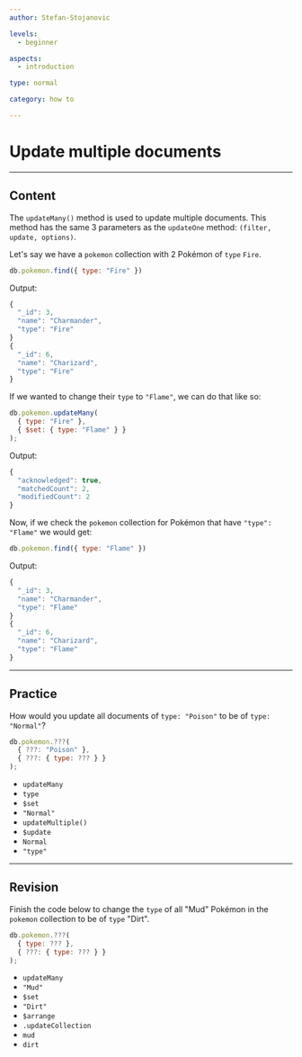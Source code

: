 ```yaml
---
author: Stefan-Stojanovic

levels:
  - beginner

aspects:
  - introduction

type: normal

category: how to

---
```


# Update multiple documents

---
## Content

The  `updateMany()` method is used to update multiple documents. This method has the same 3 parameters as the `updateOne` method: `(filter, update, options)`.

Let's say we have a `pokemon` collection with 2 Pokémon of `type` `Fire`.

```javascript
db.pokemon.find({ type: "Fire" })
```

Output:

```javascript
{
  "_id": 3,
  "name": "Charmander",
  "type": "Fire"
}
{
  "_id": 6,
  "name": "Charizard",
  "type": "Fire"
}
```

If we wanted to change their `type` to `"Flame"`, we can do that like so:

```javascript
db.pokemon.updateMany(
  { type: "Fire" },
  { $set: { type: "Flame" } }
);
```
Output:

```javascript
{
  "acknowledged": true,
  "matchedCount": 2,
  "modifiedCount": 2
}
```

Now, if we check the `pokemon` collection for Pokémon that have `"type": "Flame"` we would get:

```javascript
db.pokemon.find({ type: "Flame" })
```

Output:

```javascript
{
  "_id": 3,
  "name": "Charmander",
  "type": "Flame"
}
{
  "_id": 6,
  "name": "Charizard",
  "type": "Flame"
}
```

---
## Practice

How would you update all documents of `type: "Poison"` to be of `type: "Normal"`?

```js
db.pokemon.???(
  { ???: "Poison" },
  { ???: { type: ??? } }
);
```

* `updateMany`
* `type`
* `$set`
* `"Normal"`
* `updateMultiple()`
* `$update`
* `Normal`
* `"type"`

---
## Revision

Finish the code below to change the `type` of all "Mud" Pokémon in the `pokemon` collection to be of `type` "Dirt".

```javascript
db.pokemon.???(
  { type: ??? },
  { ???: { type: ??? } }
);
```

* `updateMany`
* `"Mud"`
* `$set`
* `"Dirt"`
* `$arrange`
* `.updateCollection`
* `mud`
* `dirt`
